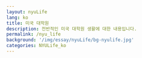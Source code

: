 ```yaml
---
layout: nyuLife
lang: ko
title: 미국 대학원
description: 전반적인 미국 대학원 생활에 대한 내용입니다.
permalink: /nyu_life
background: '/img/essay/nyuLife/bg-nyulife.jpg'
categories: NYULife_ko
---
```

